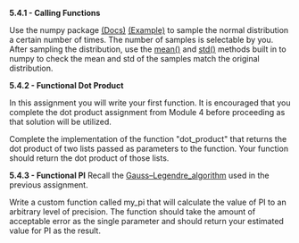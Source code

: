 **5.4.1 - Calling Functions**

Use the numpy package [(Docs)](https://numpy.org/doc/stable/reference/random/generated/numpy.random.normal.html) [(Example)]( ://www.w3schools.com/python/numpy/numpy_random_normal.asp) to sample the normal distribution a certain number of times.
The number of samples is selectable by you. After sampling the distribution, use the [mean()](https://numpy.org/doc/stable/reference/generated/numpy.mean.html) and [std()](https://numpy.org/doc/stable/reference/generated/numpy.std.html) methods
built in to numpy to check the mean and std of the samples match the original distribution.

**5.4.2 - Functional Dot Product**

In this assignment you will write your first function. It is encouraged that you complete the dot product assignment
from Module 4 before proceeding as that solution will be utilized.

Complete the implementation of the function "dot_product" that returns the dot product of two lists passed
as parameters to the function. Your function should return the dot product of those lists.

**5.4.3 - Functional PI**
Recall the [Gauss–Legendre_algorithm](https://en.wikipedia.org/wiki/Gauss%E2%80%93Legendre_algorithm) used in the previous assignment.

Write a custom function called my_pi that will calculate the value of PI to an arbitrary level of precision. The function should take
the amount of acceptable error as the single parameter and should return your estimated value for PI as the result.